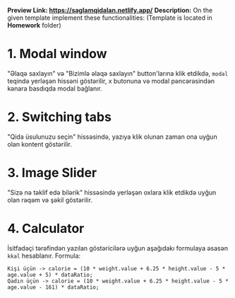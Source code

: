 **Preview Link: https://saglamqidalan.netlify.app/**
**Description:**
On the given template implement these functionalities:
(Template is located in **Homework** folder)

# 1. Modal window 
"Əlaqə saxlayın" və "Bizimlə əlaqə saxlayın" button'larına klik etdikdə, `modal` teqində yerləşən hissəni göstərilir, x butonuna və modal pəncərəsindən kənara basdıqda modal bağlanır.

# 2. Switching tabs
"Qida üsulunuzu seçin" hissəsində, yazıya klik olunan zaman ona uyğun olan kontent göstərilir.

# 3. Image Slider
"Sizə nə təklif edə bilərik" hissəsində yerləşən oxlara klik etdikdə uyğun olan rəqəm və şəkil göstərilir.

# 4. Calculator 
İsitfadəçi tərəfindən yazılan göstəricilərə uyğun aşağıdakı formulaya əsasən `kkal` hesablanır. 
Formula: 

```
Kişi üçün -> calorie = (10 * weight.value + 6.25 * height.value - 5 * age.value + 5) * dataRatio;
Qadın üçün -> calorie = (10 * weight.value + 6.25 * height.value - 5 * age.value - 161) * dataRatio;
```
